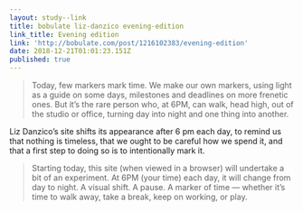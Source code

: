 ```yaml
---
layout: study--link
title: bobulate liz-danzico evening-edition
link_title: Evening edition
link: 'http://bobulate.com/post/1216102383/evening-edition'
date: 2018-12-21T01:01:23.151Z
published: true
---
```

> Today, few markers mark time. We make our own markers, using light as a guide on some days, milestones and deadlines on more frenetic ones. But it’s the rare person who, at 6PM, can walk, head high, out of the studio or office, turning day into night and one thing into another.

Liz Danzico’s site shifts its appearance after 6 pm each day, to remind us that nothing is timeless, that we ought to be careful how we spend it, and that a first step to doing so is to intentionally mark it.

> Starting today, this site (when viewed in a browser) will undertake a bit of an experiment. At 6PM (your time) each day, it will change from day to night. A visual shift. A pause. A marker of time — whether it’s time to walk away, take a break, keep on working, or play.
